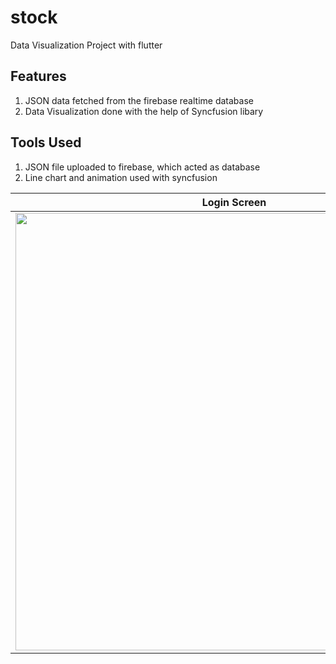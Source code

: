 # stock

Data Visualization Project with flutter

## Features
1) JSON data fetched from the firebase realtime database
2) Data Visualization done with the help of Syncfusion libary

## Tools Used
1) JSON file uploaded to firebase, which acted as database
2) Line chart and animation used with syncfusion

Login Screen            |  Quiz Page
:-------------------------:|:-------------------------:
<img src="https://github.com/nusayer/Data-Visualization-With-Flutter/master/Screenshot_20200830-083002[1].jpg" width="700">  |  <img src="https://github.com/nusayer/Data-Visualization-With-Flutter/master/Screenshot_20200830-083012[1].jpg" width="700">
